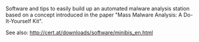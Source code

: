Software and tips to easily build up an automated malware analysis station based on a concept introduced in the paper "Mass Malware Analysis: A Do-It-Yourself Kit".

See also: http://cert.at/downloads/software/minibis_en.html